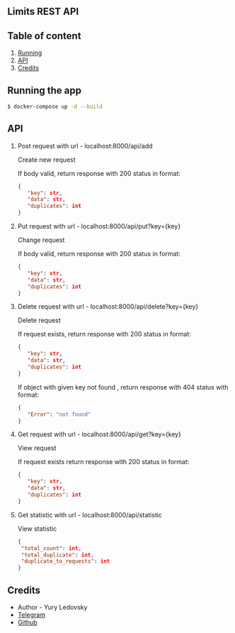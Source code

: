 ## Limits REST API

## Table of content

1. [Running](#launch)
3. [API](#apies)
4. [Credits](#credits)

## Running the app <a name="launch"></a>

```bash
$ docker-compose up -d --build
```

## API <a name="apies"></a>

1) 
    Post request with url - localhost:8000/api/add
   
    Create new request

    If body valid, return response with 200 status in format:
   ```json
   {
      "key": str,
      "data": str,
      "duplicates": int
   }
   ```
2)
    Put request with url - localhost:8000/api/put?key={key}
   
    Change request

    If body valid, return response with 200 status in format:
   ```json
   {
      "key": str,
      "data": str,
      "duplicates": int
   }
   ```

3) 
    Delete request with url - localhost:8000/api/delete?key={key}
   
    Delete request

   If request exists, return response with 200 status in format:
   ```json
   {
      "key": str,
      "data": str,
      "duplicates": int
   }
   ```
   If object with given key not found , return response with 404 status with format:
   ```json
   {
      "Error": "not found"
   }
   ```

4) 
    Get request with url - localhost:8000/api/get?key={key}
    
    View request

    If request exists return response with 200 status in format:
   ```json
   {
      "key": str,
      "data": str,
      "duplicates": int
   }
   ```

5)
    Get statistic with url - localhost:8000/api/statistic
    
    View statistic
   ```json
   {
    "total_count": int,
    "total_duplicate": int,
    "duplicate_to_requests": int
   }
   ```

## Credits <a name="credits"></a>

- Author - Yury Ledovsky
- [Telegram](https://t.me/lannoyy)
- [Github](https://github.com/lannoyy)
